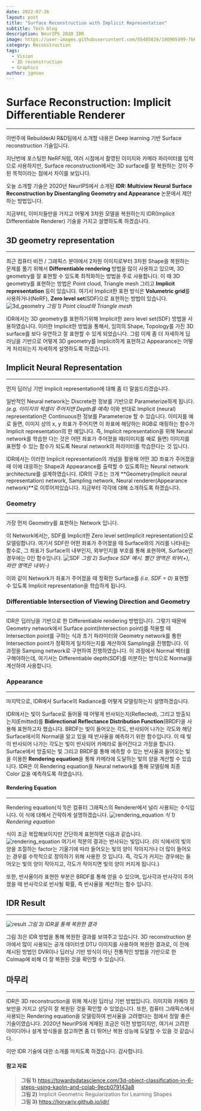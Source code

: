 ```yaml
---
date: 2022-07-26
layout: post
title: "Surface Reconstruction with Implicit Representation"
subtitle: Tech blog
description: NeurIPS 2020 IDR
image: https://user-images.githubusercontent.com/55485826/180905399-7b6bd602-3a08-440e-a2c3-b8145c1a0e51.png
category: Reconstruction
tags:
  - Vision
  - 3D reconstruction
  - Graphics
author: jgnooo
---
```


# Surface Reconstruction: Implicit Differentiable Renderer
---
이번주에 RebuilderAI R&D팀에서 소개할 내용은 Deep learning 기반 Surface reconstruction 기술입니다.

지난번에 포스팅한 NeRF처럼, 여러 시점에서 촬영된 이미지와 카메라 파라미터를 입력으로 사용하지만, Surface reconstruction에서는 3D surface를 잘 복원하는 것이 주된 목적이라는 점에서 차이를 보입니다.

오늘 소개할 기술은 2020년 NeurIPS에서 소개된 **IDR: Multiview Neural Surface Reconstruction by Disentangling Geometry and Appearance** 논문에서 제안하는 방법입니다.

지금부터, 이미지들만을 가지고 어떻게 3차원 모델을 복원하는지 IDR(Implicit Differentiable Renderer) 기술을 가지고 설명하도록 하겠습니다.

## 3D geometry representation
---
최근 컴퓨터 비전 / 그래픽스 분야에서 2차원 이미지로부터 3차원 Shape을 복원하는 문제를 풀기 위해서 **Differentiable rendering** 방법을 많이 사용하고 있으며, 3D geometry를 잘 표현할 수 있도록 최적화하는 방법을 주로 사용합니다. 이 때 3D geometry를 표현하는 방법은 Point cloud, Triangle mesh 그리고 **Implicit representation** 등이 있습니다. 여기서 Implicit한 표현 방식은 **Volumetric grid**를 사용하거나(NeRF), **Zero level set**(SDF)으로 표현하는 방법이 있습니다.
![3d_geometry](https://user-images.githubusercontent.com/55485826/180927513-b26a29fd-5402-471a-be5a-3467f38cab6b.png)
    _그림 1) Point cloud와 Triangle mesh_

IDR에서는 3D geometry를 표현하기위해 Implicit한 zero level set(SDF) 방법을 사용하였습니다. 이러한 Implicit한 방법을 통해서, 임의의 Shape, Topology를 가진 3D surface를 보다 유연하고 잘 표현할 수 있게 되었습니다. 그럼 이제 좀 더 자세하게 딥러닝을 기반으로 어떻게 3D geometry를 Implicit하게 표현하고 Appearance는 어떻게 처리되는지 자세하게 설명하도록 하겠습니다.

## Implicit Neural Representation
---
먼저 딥러닝 기반 Implicit representation에 대해 좀 더 말씀드리겠습니다.

일반적인 Neural network는 Discrete한 정보를 기반으로 Parameterize하게 됩니다._(e.g. 이미지의 픽셀이 주어지면 Depth를 예측)_ 이와 반대로 Implicit (neural) representation은 Continuous한 정보를 Parameterize 할 수 있습니다. 이미지를 예로 들면, 이미지 상의 x, y 좌표가 주어지면 이 좌표에 해당하는 RGB로 매핑하는 함수가 Implicit representation의 한 예입니다. 즉, Implicit representation을 위해 Neural network를 학습한 다는 것은 어떤 좌표가 주어졌을 때(이미지를 예로 들면) 이미지를 표현할 수 있는 함수가 되도록 Neural network의 파라미터를 학습한다는 것 입니다.

IDR에서는 이러한 Implicit representation의 개념을 활용해 어떤 3D 좌표가 주어졌을 때 이에 대응하는 Shape과 Appearance를 출력할 수 있도록하는 Neural network architecture를 설계하였습니다. IDR의 구조는 크게 **Geometry(Implicit neural representation) network, Sampling network, Neural renderer(Appearance network)**로 이루어져있습니다. 지금부터 각각에 대해 소개하도록 하겠습니다.

### Geometry
---
가장 먼저 Geometry를 표현하는 Network 입니다.

이 Network에서는, SDF를 Implicit한 Zero level set(Implicit representation)으로 모델링합니다. 여기서 SDF란 어떤 좌표가 주어졌을 때 Surface와의 거리를 나타내는 함수로, 그 좌표가 Surface의 내부인지, 외부인지를 부호를 통해 표현하며, Surface인 경우에는 0인 함수입니다.
![SDF](https://user-images.githubusercontent.com/55485826/180936311-a37961e2-538d-4704-b4e2-45ef1f5e8d4c.png)
    _그림 2) Surface SDF 예시. 빨간 영역은 외부(+), 파란 영역은 내부(-)_

이와 같이 Network가 좌표가 주어졌을 때 정확한 Surface를 _(i.e. SDF = 0)_  표현할 수 있도록 Implicit representation을 학습하게 됩니다.

### Differentiable Intersection of Viewing Direction and Geometry
---
IDR은 딥러닝을 기반으로 한 Differentiable rendering 방법입니다. 그렇기 때문에 Geometry network에서 Surface point(Intersection point)를 적용할 때 Intersection point를 구하는 식과 초기 파라미터와 Geometry network를 통한 Intersection point가 정확하게 일치하는지를 계산하여 Sampling을 진행합니다. 이 과정을 Samping network로 구현하여 진행하였습니다. 이 과정에서 Normal 벡터를 구해야하는데, 여기서는 Differentiable depth(SDF)를 미분하는 방식으로 Normal을 계산하여 사용합니다.

### Appearance
---
마지막으로, IDR에서 Surface의 Radiance를 어떻게 모델링하는지 설명하겠습니다.

IDR에서는 빛이 Surface로 들어올 때 어떻게 반사되는지(Reflected), 그리고 방출되는지(Emitted)를 **Bidirectional Reflectance Distribution Function**(BRDF)을 사용해 표현하고자 했습니다. BRDF는 빛이 들어오는 각도, 반사되어 나가는 각도와 해당 Surface에서의 Normal을 알고 있을 때 반사율을 예측하기 위한 함수입니다. 이 때 빛이 반사되어 나가는 각도는 빛이 반사되어 카메라로 들어간다고 가정을 합니다. Surface에서 방출되는 빛 그리고 BRDF를 통해 예측할 수 있는 반사율과 들어오는 빛을 이용한 **Rendering equation**을 통해 카메라에 도달하는 빛의 양을 계산할 수 있습니다. IDR은 이 Rendering equation을 Neural network를 통해 모델링해 최종 Color 값을 예측하도록 하였습니다.

#### Rendering Equation
---
Rendering equation(식 1)은 컴퓨터 그래픽스의 Renderer에서 널리 사용되는 수식입니다. 이 식에 대해서 간략하게 설명하겠습니다.
![rendering_equation](https://user-images.githubusercontent.com/55485826/180945082-42fae0bb-055a-4a53-a8f7-1998389a2397.png)
    _식 1) Rendering equation_

식이 조금 복잡해보이지만 간단하게 표현하면 다음과 같습니다.
![rendering_equation](https://user-images.githubusercontent.com/55485826/180960396-2cc06973-1671-4ae2-a963-642cb978cb43.png)
여기서 적분의 결과는 반사되는 빛입니다. (이 식에서의 빛의 양을 조절하는 factor는 기울기에 따라 들어오는 빛의 양이 작아지거나 더 많이 들어오는 경우를 수학적으로 정의하기 위해 사용한 것 입니다. 즉, 각도가 커지는 경우에는 들어오는 빛의 양이 작아지고, 각도가 작아지면 빛의 양이 커지게 됩니다.)

또한, 반사율이라 표현한 부분은 BRDF를 통해 얻을 수 있으며, 입사각과 반사각이 주어졌을 때 반사각으로 반사될 확률, 즉 반사율을 계산하는 함수 입니다.

## IDR Result
---
![result](https://user-images.githubusercontent.com/55485826/180943207-dc257b2a-0c1c-4750-bc48-39ae2404df1b.gif)
    _그림 3) IDR을 통해 복원한 결과_

그림 3)은 IDR 방법을 통해 복원한 결과를 보여주고 있습니다. 3D reconstruction 분야에서 많이 사용되는 공개 데이터셋 DTU 이미지를 사용하여 복원한 결과로, 이 전에 제시된 방법인 DVR이나 딥러닝 기반 방식이 아닌 전통적인 방법을 기반으로 한 Colmap에 비해 더 잘 복원된 것을 확인할 수 있습니다.

## 마무리
---
IDR은 3D reconstruction을 위해 제시된 딥러닝 기반 방법입니다. 이미지와 카메라 정보만을 가지고 상당히 잘 복원된 것을 확인할 수 있었습니다. 또한, 컴퓨터 그래픽스에서 사용되는 Rendering equation을 모델링하여 반사율을 고려했다는 점에서 정말 좋은 기술이였습니다. 2020년 NeurIPS에 게재된 조금은 이전 방법이지만, 여기서 고려한 아이디어나 설계 방식들을 참고하면 좀 더 뛰어난 복원 성능에 도달할 수 있을 것 같습니다.

이만 IDR 기술에 대한 소개를 마치도록 하겠습니다. 감사합니다.


#### 참고 자료
> **그림 1)** https://towardsdatascience.com/3d-object-classification-in-6-steps-using-kaolin-and-colab-9ecb079143a8   
> **그림 2)** Implicit Geometric Regularization for Learning Shapes   
> **그림 3)** https://lioryariv.github.io/idr/   